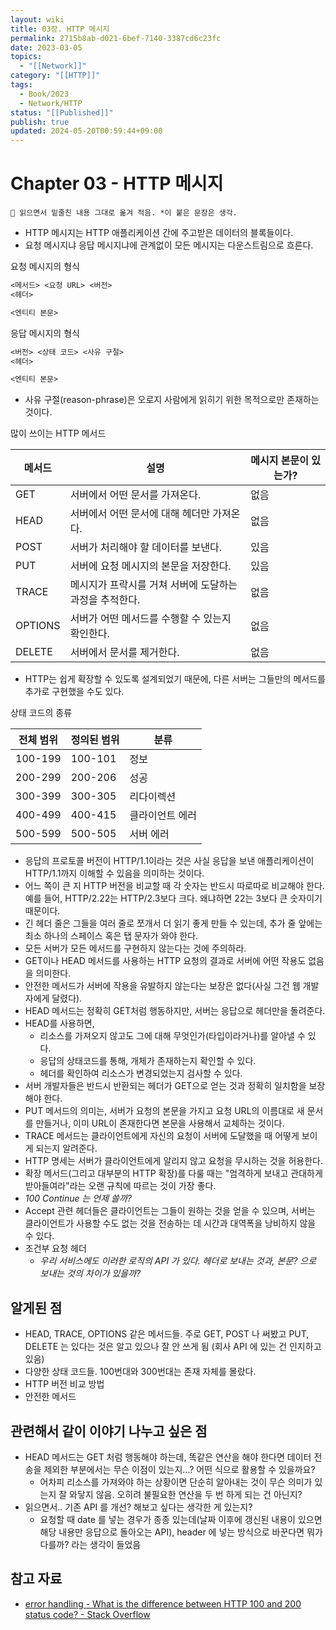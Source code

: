 ```yaml
---
layout: wiki
title: 03장. HTTP 메시지
permalink: 2715b8ab-d021-6bef-7140-3387cd6c23fc
date: 2023-03-05
topics:
  - "[[Network]]"
category: "[[HTTP]]"
tags:
  - Book/2023
  - Network/HTTP
status: "[[Published]]"
publish: true
updated: 2024-05-20T00:59:44+09:00
---
```


# Chapter 03 - HTTP 메시지

```
📌 읽으면서 밑줄친 내용 그대로 옮겨 적음. *이 붙은 문장은 생각.
```

- HTTP 메시지는 HTTP 애플리케이션 간에 주고받은 데이터의 블록들이다.
- 요청 메시지냐 응답 메시지냐에 관계없이 모든 메시지는 다운스트림으로 흐른다.

요청 메시지의 형식
```markdown
<메서드> <요청 URL> <버전>
<헤더>

<엔티티 본문>
```

응답 메시지의 형식
```markdown
<버전> <상태 코드> <사유 구절>
<헤더>

<엔티티 본문>
```

- 사유 구절(reason-phrase)은 오로지 사람에게 읽히기 위한 목적으로만 존재하는 것이다.

많이 쓰이는 HTTP 메서드

| 메서드  | 설명                                                    | 메시지 본문이 있는가? |
| ------- | ------------------------------------------------------- | --------------------- |
| GET     | 서버에서 어떤 문서를 가져온다.                          | 없음                  |
| HEAD    | 서버에서 어떤 문서에 대해 헤더만 가져온다.              | 없음                  |
| POST    | 서버가 처리해야 할 데이터를 보낸다.                     | 있음                  |
| PUT     | 서버에 요청 메시지의 본문을 저장한다.                   | 있음                  |
| TRACE   | 메시지가 프락시를 거쳐 서버에 도달하는 과정을 추적한다. | 없음                  |
| OPTIONS | 서버가 어떤 메서드를 수행할 수 있는지 확인한다.         | 없음                  |
| DELETE  | 서버에서 문서를 제거한다.                               | 없음                  |

- HTTP는 쉽게 확장할 수 있도록 설계되었기 때문에, 다른 서버는 그들만의 메서드를 추가로 구현했을 수도 있다.

상태 코드의 종류

| 전체 범위 | 정의된 범위 | 분류            |
| --------- | ----------- | --------------- |
| 100-199   | 100-101     | 정보            |
| 200-299   | 200-206     | 성공            |
| 300-399   | 300-305     | 리다이렉션      |
| 400-499   | 400-415     | 클라이언트 에러 |
| 500-599   | 500-505     | 서버 에러       |

- 응답의 프로토콜 버전이 HTTP/1.1이라는 것은 사실 응답을 보낸 애플리케이션이 HTTP/1.1까지 이해할 수 있음을 의미하는 것이다.
- 어느 쪽이 큰 지 HTTP 버전을 비교할 때 각 숫자는 반드시 따로따로 비교해야 한다. 예를 들어, HTTP/2.22는 HTTP/2.3보다 크다. 왜냐하면 22는 3보다 큰 숫자이기 때문이다.
- 긴 헤더 줄은 그들을 여러 줄로 쪼개서 더 읽기 좋게 만들 수 있는데, 추가 줄 앞에는 최소 하나의 스페이스 혹은 탭 문자가 와야 한다.
- 모든 서버가 모든 메서드를 구현하지 않는다는 것에 주의하라.
- GET이나 HEAD 메서드를 사용하는 HTTP 요청의 결과로 서버에 어떤 작용도 없음을 의미한다.
- 안전한 메서드가 서버에 작용을 유발하지 않는다는 보장은 없다(사실 그건 웹 개발자에게 달렸다).
- HEAD 메서드는 정확히 GET처럼 행동하지만, 서버는 응답으로 헤더만을 돌려준다.
- HEAD를 사용하면,
	- 리소스를 가져오지 않고도 그에 대해 무엇인가(타입이라거나)를 알아낼 수 있다.
	- 응답의 상태코드를 통해, 개체가 존재하는지 확인할 수 있다.
	- 헤더를 확인하여 리소스가 변경되었는지 검사할 수 있다.
- 서버 개발자들은 반드시 반환되는 헤더가 GET으로 얻는 것과 정확히 일치함을 보장해야 한다.
- PUT 메서드의 의미는, 서버가 요청의 본문을 가지고 요청 URL의 이름대로 새 문서를 만들거나, 이미 URL이 존재한다면 본문을 사용해서 교체하는 것이다.
- TRACE 메서드는 클라이언트에게 자신의 요청이 서버에 도달했을 때 어떻게 보이게 되는지 알려준다.
- HTTP 명세는 서버가 클라이언트에게 알리지 않고 요청을 무시하는 것을 허용한다.
- 확장 메서드(그리고 대부분의 HTTP 확장)를 다룰 때는 "엄격하게 보내고 관대하게 받아들여라"라는 오랜 규칙에 따르는 것이 가장 좋다.
- *100 Continue 는 언제 쓸까?*
- Accept 관련 헤더들은 클라이언트는 그들이 원하는 것을 얻을 수 있으며, 서버는 클라이언트가 사용할 수도 없는 것을 전송하는 데 시간과 대역폭을 낭비하지 않을 수 있다.
- 조건부 요청 헤더
	- *우리 서비스에도 이러한 로직의 API 가 있다. 헤더로 보내는 것과, 본문? 으로 보내는 것의 차이가 있을까?*

## 알게된 점

- HEAD, TRACE, OPTIONS 같은 메서드들. 주로 GET, POST 나 써봤고 PUT, DELETE 는 있다는 것은 알고 있으나 잘 안 쓰게 됨 (회사 API 에 있는 건 인지하고 있음)
- 다양한 상태 코드들. 100번대와 300번대는 존재 자체를 몰랐다.
- HTTP 버전 비교 방법
- 안전한 메서드

## 관련해서 같이 이야기 나누고 싶은 점

- HEAD 메서드는 GET 처럼 행동해야 하는데, 똑같은 연산을 해야 한다면 데이터 전송을 제외한 부분에서는 무슨 이점이 있는지...? 어떤 식으로 활용할 수 있을까요?
	- 어차피 리소스를 가져와야 하는 상황이면 단순히 알아내는 것이 무슨 의미가 있는지 잘 와닿지 않음. 오히려 불필요한 연산을 두 번 하게 되는 건 아닌지?
- 읽으면서.. 기존 API 를 개선? 해보고 싶다는 생각한 게 있는지?
	- 요청할 때 date 를 넣는 경우가 종종 있는데(날짜 이후에 갱신된 내용이 있으면 해당 내용만 응답으로 돌아오는 API), header 에 넣는 방식으로 바꾼다면 뭐가 다를까? 라는 생각이 들었음

## 참고 자료

- [error handling - What is the difference between HTTP 100 and 200 status code? - Stack Overflow](https://stackoverflow.com/questions/24799037/what-is-the-difference-between-http-100-and-200-status-code)
